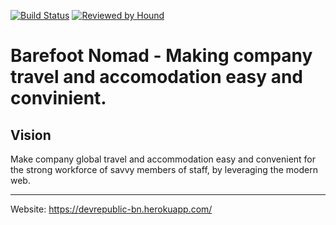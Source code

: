 [![Build Status](https://travis-ci.org/andela/devrepublic-bn-backend.svg?branch=develop)](https://travis-ci.org/andela/devrepublic-bn-backend)
[![Reviewed by Hound](https://img.shields.io/badge/Reviewed_by-Hound-a873d1.svg)](https://houndci.com)

Barefoot Nomad - Making company travel and accomodation easy and convinient.
=======

## Vision
Make company global travel and accommodation easy and convenient for the strong workforce of savvy members of staff, by leveraging the modern web.

---
Website: https://devrepublic-bn.herokuapp.com/ 
